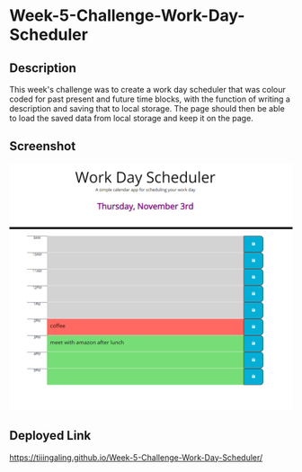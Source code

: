 # Week-5-Challenge-Work-Day-Scheduler

## Description
This week's challenge was to create a work day scheduler that was colour coded for past present and future time blocks, with the function of writing a description and saving that to local storage. The page should then be able to load the saved data from local storage and keep it on the page.

## Screenshot
![screenshot of the completed challebnge](./assets/images/screenshot.png)

## Deployed Link
https://tiiingaling.github.io/Week-5-Challenge-Work-Day-Scheduler/

